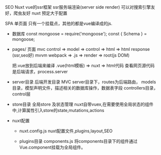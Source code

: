 SEO Nuxt  vue的ssr框架  ssr服务端渲染(server side render)
可以对搜索引擎友好，爬虫友好
nuxt 预定大于配置

SPA 单页面 只有一个挂载点，其他的都是vue编译成的js.

- 数据库
  const mongoose = require('mongoose');
  const { Schema } = mongoose;

- pages/  页面
  mvc control => model => control => html => html response (ssr,seo好)
  mvvm webpack => .js => render => root(js DOM)

  把.vue放到后端来编译  .vue(html模板) => nuxt => html代码
  查看网页源代码是后端请求，process.server

- server目录  后端开发目录
  MVC
  server目录下，routes为后端路由，
  models目录，模型声明文件，描述相关的数据库操作，数据表字段
  controllers目录，control层


- store目录   全局store 及状态管理
  nuxt自带vuex,在需要使用全局状态的组件中,计算属性引入store的state,mutations,actions

- nuxt配置
  - nuxt.config.js
    nuxt配置文件,plugins,layout,SEO

  - plugins目录
    components.js 将components目录下的组件通过Vue.component挂载为全局组件。
